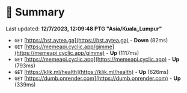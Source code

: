 # 📖 Summary
Last updated: **12/7/2023, 12:09:48 PTG "Asia/Kuala_Lumpur"**

- `GET` [https://hst.aytea.ga](https://hst.aytea.ga) - **Down** (82ms)
- `GET` [https://memeapi.cyclic.app/gimme](https://memeapi.cyclic.app/gimme) - **Up** (1117ms)
- `GET` [https://memeapi.cyclic.app](https://memeapi.cyclic.app) - **Up** (793ms)
- `GET` [https://klik.ml/health](https://klik.ml/health) - **Up** (626ms)
- `GET` [https://dumb.onrender.com](https://dumb.onrender.com) - **Up** (339ms)
